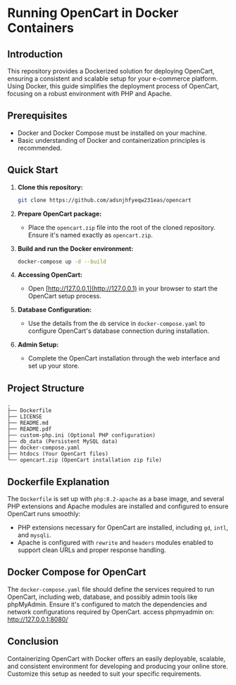 # Running OpenCart in Docker Containers

## Introduction

This repository provides a Dockerized solution for deploying OpenCart, ensuring a consistent and scalable setup for your e-commerce platform. Using Docker, this guide simplifies the deployment process of OpenCart, focusing on a robust environment with PHP and Apache.

## Prerequisites

- Docker and Docker Compose must be installed on your machine.
- Basic understanding of Docker and containerization principles is recommended.

## Quick Start

1. **Clone this repository:**
   ```sh
   git clone https://github.com/adsnjhfyeqw231eas/opencart
   ```

2. **Prepare OpenCart package:**
   - Place the `opencart.zip` file into the root of the cloned repository. Ensure it's named exactly as `opencart.zip`.

3. **Build and run the Docker environment:**
   ```sh
   docker-compose up -d --build
   ```

4. **Accessing OpenCart:**
   - Open [http://127.0.0.1](http://127.0.0.1) in your browser to start the OpenCart setup process.

5. **Database Configuration:**
   - Use the details from the `db` service in `docker-compose.yaml` to configure OpenCart's database connection during installation.

6. **Admin Setup:**
   - Complete the OpenCart installation through the web interface and set up your store.

## Project Structure

```
.
├── Dockerfile
├── LICENSE
├── README.md
├── README.pdf
├── custom-php.ini (Optional PHP configuration)
├── db_data (Persistent MySQL data)
├── docker-compose.yaml
├── htdocs (Your OpenCart files)
└── opencart.zip (OpenCart installation zip file)
```

## Dockerfile Explanation

The `Dockerfile` is set up with `php:8.2-apache` as a base image, and several PHP extensions and Apache modules are installed and configured to ensure OpenCart runs smoothly:

- PHP extensions necessary for OpenCart are installed, including `gd`, `intl`, and `mysqli`.
- Apache is configured with `rewrite` and `headers` modules enabled to support clean URLs and proper response handling.

## Docker Compose for OpenCart

The `docker-compose.yaml` file should define the services required to run OpenCart, including web, database, and possibly admin tools like phpMyAdmin. Ensure it's configured to match the dependencies and network configurations required by OpenCart.
access phpmyadmin on: http://127.0.0.1:8080/

## Conclusion

Containerizing OpenCart with Docker offers an easily deployable, scalable, and consistent environment for developing and producing your online store. Customize this setup as needed to suit your specific requirements.

